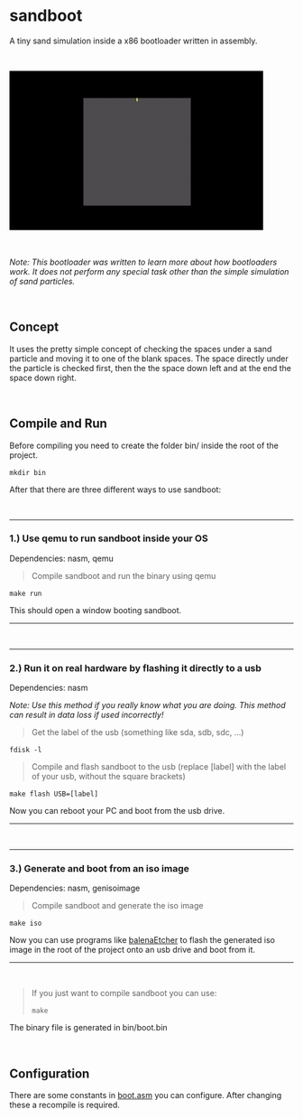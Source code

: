 # sandboot
A tiny sand simulation inside a x86 bootloader written in assembly.

<br />

![Alt Text](https://github.com/Flederossi/sandboot/blob/main/assets/screen-capture.gif)

<br />

*Note: This bootloader was written to learn more about how bootloaders work. It does not perform any special task other than the simple simulation of sand particles.*

<br />

## Concept
It uses the pretty simple concept of checking the spaces under a sand particle and moving it to one of the blank spaces. The space directly under the particle is checked first, then the the space down left and at the end the space down right.

<br />

## Compile and Run
Before compiling you need to create the folder bin/ inside the root of the project.
```
mkdir bin
```
After that there are three different ways to use sandboot:

<br />

---

### 1.) Use qemu to run sandboot inside your OS
Dependencies: nasm, qemu
> Compile sandboot and run the binary using qemu
```
make run
```
This should open a window booting sandboot.

---
<br />

---

### 2.) Run it on real hardware by flashing it directly to a usb
Dependencies: nasm

*Note: Use this method if you really know what you are doing. This method can result in data loss if used incorrectly!*
> Get the label of the usb (something like sda, sdb, sdc, ...)
```
fdisk -l
```
> Compile and flash sandboot to the usb (replace [label] with the label of your usb, without the square brackets)
```
make flash USB=[label]
```
Now you can reboot your PC and boot from the usb drive.

---
<br />

---

### 3.) Generate and boot from an iso image
Dependencies: nasm, genisoimage
> Compile sandboot and generate the iso image
```
make iso
```
Now you can use programs like [balenaEtcher](https://etcher.balena.io/) to flash the generated iso image in the root of the project onto an usb drive and boot from it.

---
<br />

> If you just want to compile sandboot you can use:
> ```
> make
> ```
The binary file is generated in bin/boot.bin

<br />

## Configuration
There are some constants in [boot.asm](https://github.com/Flederossi/sandboot/blob/main/src/boot.asm) you can configure. After changing these a recompile is required.
